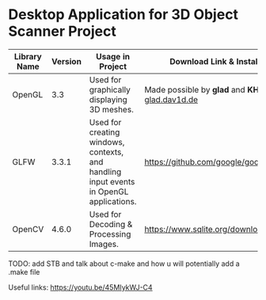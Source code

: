 
# Desktop Application for 3D Object Scanner Project

| Library Name | Version | Usage in Project | Download Link & Install |
| ------------ | ------- | ---------------- | --------------------------|
| OpenGL        | 3.3  | Used for graphically displaying 3D meshes. | Made possible by **glad** and **KHR**  [glad.dav1d.de](https://glad.dav1d.de/)|
| GLFW  | 3.3.1  | Used for creating windows, contexts, and handling input events in OpenGL applications. | https://github.com/google/googletest |
| OpenCV       | 4.6.0  | Used for Decoding & Processing Images. | https://www.sqlite.org/download.html |

TODO: add STB and talk about c-make and how u will potentially add a .make file

Useful links:
https://youtu.be/45MIykWJ-C4

